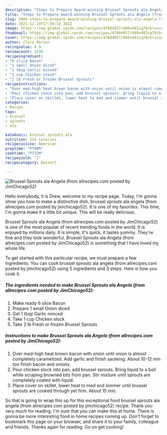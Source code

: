 ```yaml
---
description: "Steps to Prepare Award-winning Brussel Sprouts ala Angela (from allrecipes.com posted by JimChicago52)"
title: "Steps to Prepare Award-winning Brussel Sprouts ala Angela (from allrecipes.com posted by JimChicago52)"
slug: 2086-steps-to-prepare-award-winning-brussel-sprouts-ala-angela-from-allrecipescom-posted-by-jimchicago52
date: 2021-12-19T17:39:14.382Z
image: https://img-global.cpcdn.com/recipes/47884057/680x482cq70/brussel-sprouts-ala-angela-from-allrecipescom-posted-by-jimchicago52-recipe-main-photo.jpg
thumbnail: https://img-global.cpcdn.com/recipes/47884057/680x482cq70/brussel-sprouts-ala-angela-from-allrecipescom-posted-by-jimchicago52-recipe-main-photo.jpg
cover: https://img-global.cpcdn.com/recipes/47884057/680x482cq70/brussel-sprouts-ala-angela-from-allrecipescom-posted-by-jimchicago52-recipe-main-photo.jpg
author: Clara Obrien
ratingvalue: 4.9
reviewcount: 2830
recipeingredient:
- "6 slice Bacon"
- "1 small Onion diced"
- "1 tbsp Garlic minced"
- "1 cup Chicken stock"
- "2 lb Fresh or frozen Brussel Sprouts"
recipeinstructions:
- "Over med-high heat brown bacon with onion until onion is almost completely caramelized. Add garlic and finish sauteing. About 10-12 min too finish bacon and onions."
- "Pour chicken stock into pan; add brussel sprouts. Bring liquid to a boil while scraping browned bits from pan. Stir mixture until sprouts are completely coated with liquid."
- "Place cover on skillet, lower heat to med and simmer until brussel sprouts are cooked through yet firm. About 15 min."
categories:
- Recipe
tags:
- brussel
- sprouts
- ala

katakunci: brussel sprouts ala 
nutrition: 124 calories
recipecuisine: American
preptime: "PT40M"
cooktime: "PT32M"
recipeyield: "1"
recipecategory: Dessert

---
```



![Brussel Sprouts ala Angela (from allrecipes.com posted by JimChicago52)](https://img-global.cpcdn.com/recipes/47884057/680x482cq70/brussel-sprouts-ala-angela-from-allrecipescom-posted-by-jimchicago52-recipe-main-photo.jpg)

Hello everybody, it is Drew, welcome to my recipe page. Today, I'm gonna show you how to make a distinctive dish, brussel sprouts ala angela (from allrecipes.com posted by jimchicago52). It is one of my favorites. This time, I'm gonna make it a little bit unique. This will be really delicious.



Brussel Sprouts ala Angela (from allrecipes.com posted by JimChicago52) is one of the most popular of recent trending foods in the world. It is enjoyed by millions daily. It is simple, it's quick, it tastes yummy. They're fine and they look wonderful. Brussel Sprouts ala Angela (from allrecipes.com posted by JimChicago52) is something that I have loved my whole life.


To get started with this particular recipe, we must prepare a few ingredients. You can cook brussel sprouts ala angela (from allrecipes.com posted by jimchicago52) using 5 ingredients and 3 steps. Here is how you cook it.

<!--inarticleads1-->

##### The ingredients needed to make Brussel Sprouts ala Angela (from allrecipes.com posted by JimChicago52):

1. Make ready 6 slice Bacon
1. Prepare 1 small Onion diced
1. Get 1 tbsp Garlic minced
1. Take 1 cup Chicken stock
1. Take 2 lb Fresh or frozen Brussel Sprouts




<!--inarticleads2-->

##### Instructions to make Brussel Sprouts ala Angela (from allrecipes.com posted by JimChicago52):

1. Over med-high heat brown bacon with onion until onion is almost completely caramelized. Add garlic and finish sauteing. About 10-12 min too finish bacon and onions.
1. Pour chicken stock into pan; add brussel sprouts. Bring liquid to a boil while scraping browned bits from pan. Stir mixture until sprouts are completely coated with liquid.
1. Place cover on skillet, lower heat to med and simmer until brussel sprouts are cooked through yet firm. About 15 min.




So that is going to wrap this up for this exceptional food brussel sprouts ala angela (from allrecipes.com posted by jimchicago52) recipe. Thank you very much for reading. I'm sure that you can make this at home. There is gonna be more interesting food in home recipes coming up. Don't forget to bookmark this page on your browser, and share it to your family, colleague and friends. Thanks again for reading. Go on get cooking!
